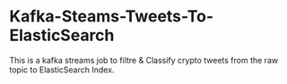 # Kafka-Steams-Tweets-To-ElasticSearch
This is a kafka streams job to filtre & Classify crypto tweets from the raw topic to ElasticSearch Index.
